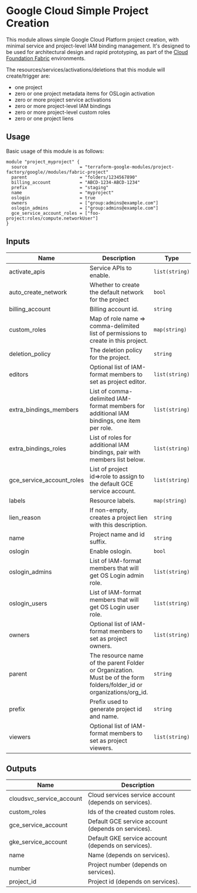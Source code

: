 # Google Cloud Simple Project Creation

This module allows simple Google Cloud Platform project creation, with minimal service and project-level IAM binding management. It's designed to be used for architectural design and rapid prototyping, as part of the [Cloud Foundation Fabric](https://github.com/terraform-google-modules/cloud-foundation-fabric) environments.

The resources/services/activations/deletions that this module will create/trigger are:

- one project
- zero or one project metadata items for OSLogin activation
- zero or more project service activations
- zero or more project-level IAM bindings
- zero or more project-level custom roles
- zero or one project liens

## Usage

Basic usage of this module is as follows:

```hcl
module "project_myproject" {
  source                    = "terraform-google-modules/project-factory/google//modules/fabric-project"
  parent                    = "folders/1234567890"
  billing_account           = "ABCD-1234-ABCD-1234"
  prefix                    = "staging"
  name                      = "myproject"
  oslogin                   = true
  owners                    = ["group:admins@example.com"]
  oslogin_admins            = ["group:admins@example.com"]
  gce_service_account_roles = ["foo-project:roles/compute.networkUser"]
}
```

<!-- BEGINNING OF PRE-COMMIT-TERRAFORM DOCS HOOK -->
## Inputs

| Name | Description | Type | Default | Required |
|------|-------------|------|---------|:--------:|
| activate\_apis | Service APIs to enable. | `list(string)` | `[]` | no |
| auto\_create\_network | Whether to create the default network for the project | `bool` | `false` | no |
| billing\_account | Billing account id. | `string` | `""` | no |
| custom\_roles | Map of role name => comma-delimited list of permissions to create in this project. | `map(string)` | `{}` | no |
| deletion\_policy | The deletion policy for the project. | `string` | `null` | no |
| editors | Optional list of IAM-format members to set as project editor. | `list(string)` | `[]` | no |
| extra\_bindings\_members | List of comma-delimited IAM-format members for additional IAM bindings, one item per role. | `list(string)` | `[]` | no |
| extra\_bindings\_roles | List of roles for additional IAM bindings, pair with members list below. | `list(string)` | `[]` | no |
| gce\_service\_account\_roles | List of project id=>role to assign to the default GCE service account. | `list(string)` | `[]` | no |
| labels | Resource labels. | `map(string)` | `{}` | no |
| lien\_reason | If non-empty, creates a project lien with this description. | `string` | `""` | no |
| name | Project name and id suffix. | `string` | n/a | yes |
| oslogin | Enable oslogin. | `bool` | `false` | no |
| oslogin\_admins | List of IAM-format members that will get OS Login admin role. | `list(string)` | `[]` | no |
| oslogin\_users | List of IAM-format members that will get OS Login user role. | `list(string)` | `[]` | no |
| owners | Optional list of IAM-format members to set as project owners. | `list(string)` | `[]` | no |
| parent | The resource name of the parent Folder or Organization. Must be of the form folders/folder\_id or organizations/org\_id. | `string` | n/a | yes |
| prefix | Prefix used to generate project id and name. | `string` | n/a | yes |
| viewers | Optional list of IAM-format members to set as project viewers. | `list(string)` | `[]` | no |

## Outputs

| Name | Description |
|------|-------------|
| cloudsvc\_service\_account | Cloud services service account (depends on services). |
| custom\_roles | Ids of the created custom roles. |
| gce\_service\_account | Default GCE service account (depends on services). |
| gke\_service\_account | Default GKE service account (depends on services). |
| name | Name (depends on services). |
| number | Project number (depends on services). |
| project\_id | Project id (depends on services). |

<!-- END OF PRE-COMMIT-TERRAFORM DOCS HOOK -->
